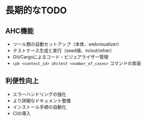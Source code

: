 # 長期的なTODO

## AHC機能
- ツール類の自動セットアップ（本体、webvisualizer）
- テストケース生成と実行（seed値、in/out/other）
- Git/Cargoによるコード・ビジュアライザー管理
- `cph <contest_id> ahctest <number_of_cases>` コマンドの実装

## 利便性向上
- エラーハンドリングの強化
- より詳細なドキュメント整備
- インストール手順の自動化
- CIの導入 